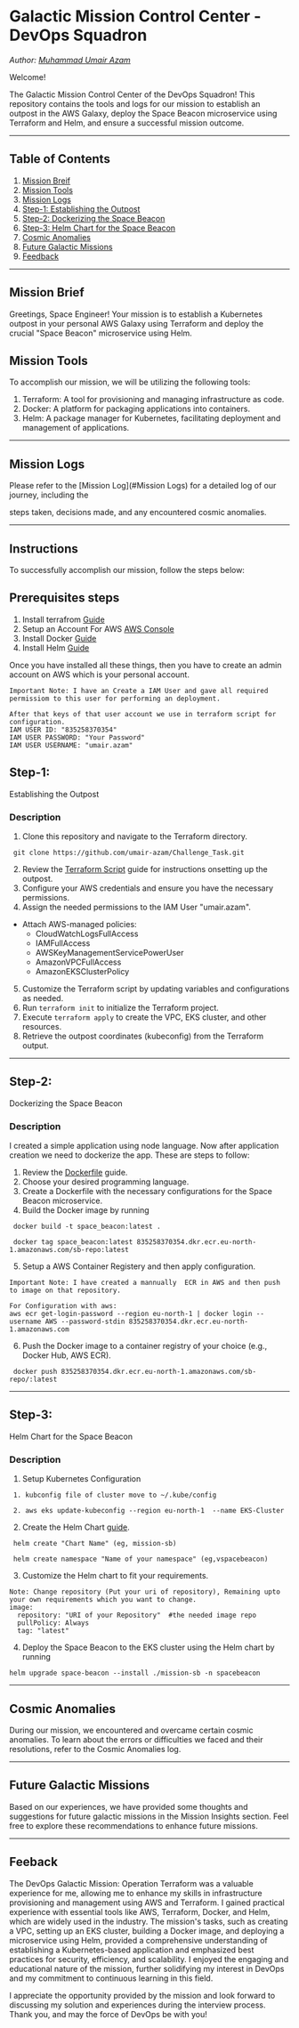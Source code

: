 # Galactic Mission Control Center - DevOps Squadron
*Author: [Muhammad Umair Azam](https://www.linkedin.com/in/umairdevops1/)*

Welcome!

The Galactic Mission Control Center of the DevOps Squadron! This repository contains the tools and logs for our mission to establish an outpost in the AWS Galaxy, deploy the Space Beacon microservice using Terraform and Helm, and ensure a successful mission outcome.

---

## Table of Contents

1. [Mission Breif](#mission-brief)
2. [Mission Tools](#mission-tools)
3. [Mission Logs](#mission-logs)
4. [Step-1: Establishing the Outpost](#Step-1)
5. [Step-2: Dockerizing the Space Beacon](#Step-2)
6. [Step-3: Helm Chart for the Space Beacon](#Step-3)
7. [Cosmic Anomalies]()
8. [Future Galactic Missions]()
9. [Feedback](#feedback)

---

## Mission Brief

Greetings, Space Engineer! Your mission is to establish a Kubernetes outpost in your personal AWS  Galaxy using Terraform and deploy the  crucial "Space Beacon" microservice using Helm.

## Mission Tools

To accomplish our mission, we will be utilizing the following tools:

1. Terraform: A tool for provisioning and managing infrastructure as code.
2. Docker: A platform for packaging applications into containers.
3. Helm: A package manager for Kubernetes, facilitating deployment and management of applications.

---

## Mission Logs

Please refer to the [Mission Log](#Mission Logs) for a detailed log of our journey, including the 

steps taken, decisions made, and any encountered cosmic anomalies.

---

## Instructions

To successfully accomplish our mission, follow the steps below:

## Prerequisites steps

1. Install terrafrom [Guide](https://developer.hashicorp.com/terraform/tutorials/aws-get-started/install-cli)
2. Setup an Account For AWS [AWS Console](https://aws.amazon.com/console/)
3. Install Docker [Guide](https://docs.docker.com/engine/install/)
4. Install Helm [Guide](https://helm.sh/docs/intro/install/)

Once you have installed all these things, then you have to create an admin account on AWS which is your personal account. 
```
Important Note: I have an Create a IAM User and gave all required permissiom to this user for performing an deployment.

After that keys of that user account we use in terraform script for configuration.
IAM USER ID: "835258370354"
IAM USER PASSWORD: "Your Password"
IAM USER USERNAME: "umair.azam"
```
## Step-1: 

Establishing the Outpost

### Description

1. Clone this repository and navigate to the Terraform directory.
```
 git clone https://github.com/umair-azam/Challenge_Task.git
```
2. Review the [Terraform Script](https://registry.terraform.io/providers/hashicorp/aws/latest/docs/resources/eks_cluster/) guide for instructions onsetting up the outpost.
3. Configure your AWS credentials and ensure you have the necessary permissions.
4. Assign the needed permissions to the IAM User "umair.azam". 

- Attach AWS-managed policies:
    - CloudWatchLogsFullAccess
    - IAMFullAccess
    - AWSKeyManagementServicePowerUser
    - AmazonVPCFullAccess
    - AmazonEKSClusterPolicy
5. Customize the Terraform script by updating variables and configurations as needed.
6. Run ```terraform init``` to initialize  the Terraform project.
7. Execute ```terraform apply``` to create the VPC, EKS cluster, and other resources.
8. Retrieve the outpost coordinates (kubeconfig) from the Terraform output.


---


## Step-2: 

Dockerizing the Space Beacon

### Description

I created a simple application using node language. Now after application creation we need to dockerize the app. These are steps to follow:

1. Review the [Dockerfile](https://github.com/umair-azam/Challenge_Task/blob/master/App/Dockerfile) guide.
2. Choose your desired programming language.
3. Create a Dockerfile with the necessary configurations for the Space Beacon microservice.
4. Build the Docker image by running
```
 docker build -t space_beacon:latest .

 docker tag space_beacon:latest 835258370354.dkr.ecr.eu-north-1.amazonaws.com/sb-repo:latest
```
5. Setup a AWS Container Registery and then apply configuration.
```
Important Note: I have created a mannually  ECR in AWS and then push to image on that repository.

For Configuration with aws:
aws ecr get-login-password --region eu-north-1 | docker login --username AWS --password-stdin 835258370354.dkr.ecr.eu-north-1.amazonaws.com
```
6. Push the Docker image to a container registry of your choice (e.g., Docker Hub, AWS ECR).
```
 docker push 835258370354.dkr.ecr.eu-north-1.amazonaws.com/sb-repo/:latest
```
--- 


## Step-3: 

Helm Chart for the Space Beacon

### Description


1. Setup Kubernetes Configuration
```
 1. kubconfig file of cluster move to ~/.kube/config

 2. aws eks update-kubeconfig --region eu-north-1  --name EKS-Cluster
```
2. Create the Helm Chart [guide](https://helm.sh/docs/helm/helm_create/).
```
 helm create "Chart Name" (eg, mission-sb)

 helm create namespace "Name of your namespace" (eg,vspacebeacon)
```
3. Customize the Helm chart to fit your requirements.
```
Note: Change repository (Put your uri of repository), Remaining upto your own requirements which you want to change.
image:
  repository: "URI of your Repository"  #the needed image repo
  pullPolicy: Always
  tag: "latest"
```
4. Deploy the Space Beacon to the EKS cluster using the Helm chart by running
```
helm upgrade space-beacon --install ./mission-sb -n spacebeacon
```

---
## Cosmic Anomalies
During our mission, we encountered and overcame certain cosmic anomalies. To learn about the errors or difficulties we faced and their resolutions, 
refer to the Cosmic Anomalies log.

---

## Future Galactic Missions
Based on our experiences, we have provided some thoughts and suggestions for future galactic missions in the Mission Insights section. 
Feel free to explore these recommendations to enhance future missions.

---
## Feeback
The DevOps Galactic Mission: Operation Terraform was a valuable experience for me, allowing me to enhance my skills in infrastructure provisioning and management using AWS and Terraform. I gained practical experience with essential tools like AWS, Terraform, Docker, and Helm, which are widely used in the industry. The mission's tasks, such as creating a VPC, setting up an EKS cluster, building a Docker image, and deploying a microservice using Helm, provided a comprehensive understanding of establishing a Kubernetes-based application and emphasized best practices for security, efficiency, and scalability. I enjoyed the engaging and educational nature of the mission, further solidifying my interest in DevOps and my commitment to continuous learning in this field.

I appreciate the opportunity provided by the mission and look forward to discussing my solution and experiences during the interview process. Thank you, and may the force of DevOps be with you!
